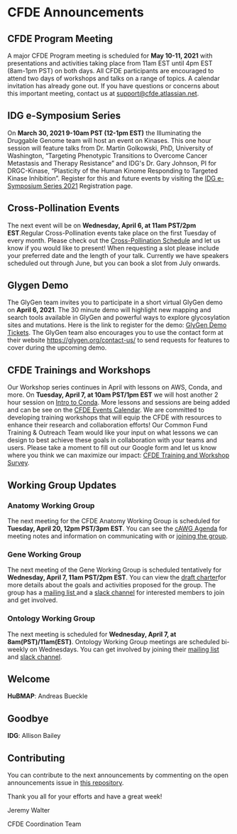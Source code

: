 # CFDE Announcements

## CFDE Program Meeting
A major CFDE Program meeting is scheduled for **May 10-11, 2021** with presentations and activities taking place from 11am EST until 4pm EST (8am-1pm PST) on both days.  All CFDE participants are encouraged to attend two days of workshops and talks on a range of topics. A calendar invitation has already gone out. If you have questions or concerns about this important meeting, contact us at support@cfde.atlassian.net.

## IDG e-Symposium Series
On **March 30, 2021 9-10am PST (12-1pm EST)** the Illuminating the Druggable Genome team will host an event on Kinases. This one hour session will feature talks from Dr. Martin Golkowski, PhD, University of Washington, “Targeting Phenotypic Transitions to Overcome Cancer Metastasis and Therapy Resistance” and IDG's Dr. Gary Johnson, PI for DRGC-Kinase, “Plasticity of the Human Kinome Responding to Targeted Kinase Inhibition”. Register for this and future events by visiting the [IDG e-Symposium Series 2021](https://www.eventbrite.com/e/idg-e-symposium-series-march-30-2021-registration-145920124019?aff=erelpanelorg) Registration page.

## Cross-Pollination Events
The next event will be on **Wednesday, April 6, at 11am PST/2pm EST**.Regular Cross-Pollination events take place on the first Tuesday of every month. Please check out the [Cross-Pollination Schedule](https://docs.google.com/spreadsheets/d/1hQAeOLkivUZZnwZ_KxfGw3neezMaWbrPk9nnFiKfQGA/edit?usp=sharing) and let us know if you would like to present! When requesting a slot please include your preferred date and the length of your talk. Currently we have speakers scheduled out through June, but you can book a slot from July onwards. 

## Glygen Demo
The GlyGen team invites you to participate in a short virtual GlyGen demo on **April 6, 2021**.  The 30 minute demo will highlight new mapping and search tools available in GlyGen and powerful ways to explore glycosylation sites and mutations. Here is the link to register for the demo: [GlyGen Demo Tickets](https://www.eventbrite.com/e/glygen-demo-new-search-tool-and-exploration-of-glycosylation-sites-tickets-146353853315). The GlyGen team also encourages you to use the contact form at their website https://glygen.org/contact-us/ to send requests for features to cover during the upcoming demo. 

## CFDE Trainings and Workshops
Our Workshop series continues in April with lessons on AWS, Conda, and more. On **Tuesday, April 7, at 10am PST/1pm EST** we will host another 2 hour session on [Intro to Conda](https://www.nih-cfde.org/events/intro-to-conda/). More lessons and sessions are being added and can be see on the [CFDE Events Calendar](https://www.nih-cfde.org/events/). We are committed to developing training workshops that will equip the CFDE with resources to enhance their research and collaboration efforts! Our Common Fund Training & Outreach Team would like your input on what lessons we can design to best achieve these goals in collaboration with your teams and users. Please take a moment to fill out our Google form and let us know where you think we can maximize our impact: [CFDE Training and Workshop Survey](https://forms.gle/48hGnrEfiHXJZtUs7).

## Working Group Updates

### Anatomy Working Group
The next meeting for the CFDE Anatomy Working Group is scheduled for **Tuesday, April 20, 12pm PST/3pm EST**.  You can see the [cAWG Agenda](https://docs.google.com/document/d/1K5L9WllqaABbr4MGO21ogDELyvtpVrD31wbvSNhx6ys/edit?usp=sharing) for meeting notes and information on communicating with or [joining the group](https://crosspollinationevents.groups.io/g/AnatomyWorkingGroup). 

### Gene Working Group
The next meeting of the Gene Working Group is scheduled tentatively for **Wednesday, April 7, 11am PST/2pm EST**. 
You can view the [draft charter](https://drive.google.com/file/d/1DbdbQ73_YlvG9iDuDSljyWyZWKdQDKNX/view?usp=sharing)for more details about the goals and activities proposed for the group. The group has a [mailing list ](https://crosspollinationevents.groups.io/g/GeneWorkingGroup) and a [slack channel](https://join.slack.com/share/zt-mzwo0cyu-_RQ3A3DjEZjfNdCl8T6~tw) for interested members to join and get involved. 

### Ontology Working Group
The next meeting is scheduled for **Wednesday, April 7, at 8am(PST)/11am(EST)**. Ontology Working Group meetings are scheduled bi-weekly on Wednesdays. You can get involved by joining their [mailing list](https://crosspollinationevents.groups.io/g/OntologyWorkingGroup) and [slack channel](https://cfdeworkspace.slack.com/archives/C01GP14DLJX.).  

## Welcome

**HuBMAP**: Andreas Bueckle

## Goodbye
**IDG**: Allison Bailey

## Contributing
You can contribute to the next announcements by commenting on the open announcements issue in [this repository](https://github.com/nih-cfde/announcements/issues).

Thank you all for your efforts and have a great week!

Jeremy Walter

CFDE Coordination Team
